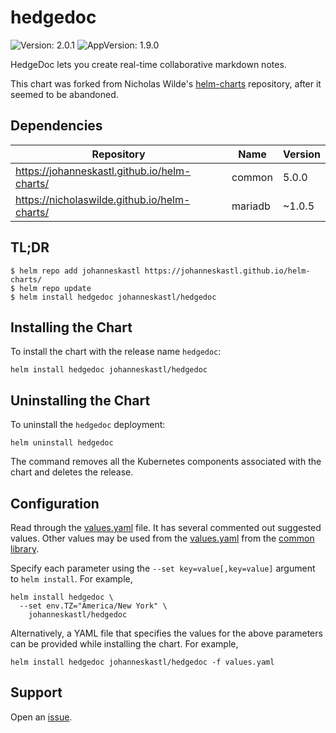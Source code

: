 # hedgedoc

![Version: 2.0.1](https://img.shields.io/badge/Version-2.0.1-informational?style=flat-square) ![AppVersion: 1.9.0](https://img.shields.io/badge/AppVersion-1.9.0-informational?style=flat-square)

HedgeDoc lets you create real-time collaborative markdown notes.

This chart was forked from Nicholas Wilde's [helm-charts](https://github.com/nicholaswilde/helm-charts) repository, after it seemed to be abandoned.

## Dependencies

| Repository | Name | Version |
|------------|------|---------|
| https://johanneskastl.github.io/helm-charts/ | common | 5.0.0 |
| https://nicholaswilde.github.io/helm-charts/ | mariadb | ~1.0.5 |

## TL;DR
```console
$ helm repo add johanneskastl https://johanneskastl.github.io/helm-charts/
$ helm repo update
$ helm install hedgedoc johanneskastl/hedgedoc
```

## Installing the Chart
To install the chart with the release name `hedgedoc`:
```console
helm install hedgedoc johanneskastl/hedgedoc
```

## Uninstalling the Chart
To uninstall the `hedgedoc` deployment:
```console
helm uninstall hedgedoc
```
The command removes all the Kubernetes components associated with the chart and deletes the release.

## Configuration

Read through the [values.yaml](./values.yaml) file. It has several commented out suggested values.
Other values may be used from the [values.yaml](../common/values.yaml) from the [common library](../common).

Specify each parameter using the `--set key=value[,key=value]` argument to `helm install`. For example,
```console
helm install hedgedoc \
  --set env.TZ="America/New York" \
    johanneskastl/hedgedoc
```

Alternatively, a YAML file that specifies the values for the above parameters can be provided while installing the chart.
For example,
```console
helm install hedgedoc johanneskastl/hedgedoc -f values.yaml
```

## Support

Open an [issue](https://github.com/johanneskastl/helm-charts/issues/).
